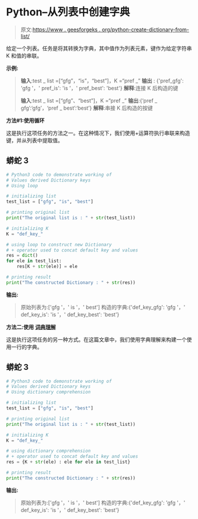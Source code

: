 # Python–从列表中创建字典

> 原文:[https://www . geesforgeks . org/python-create-dictionary-from-list/](https://www.geeksforgeeks.org/python-create-dictionary-from-the-list/)

给定一个列表。任务是将其转换为字典，其中值作为列表元素，键作为给定字符串 K 和值的串联。

**示例:**

> **输入**:test _ list =[“gfg”，“is”，“best”]，K =“pref _”
> **输出** : {'pref_gfg': 'gfg '，' pref_is': 'is '，' pref_best': 'best'}
> **解释**:连接 K 后构造的键
> 
> **输入**:test _ list =[“gfg”、“best”]，K =“pref _”
> **输出**:{‘pref _ gfg’:‘gfg’，‘pref _ best’:‘best’}
> **解释**:串接 K 后构造的按键

**方法#1:使用循环**

这是执行这项任务的方法之一。在这种情况下，我们使用+运算符执行串联来构造键，并从列表中提取值。

## 蟒蛇 3

```py
# Python3 code to demonstrate working of 
# Values derived Dictionary keys
# Using loop

# initializing list
test_list = ["gfg", "is", "best"] 

# printing original list
print("The original list is : " + str(test_list))

# initializing K 
K = "def_key_"

# using loop to construct new Dictionary
# + operator used to concat default key and values 
res = dict()
for ele in test_list:
    res[K + str(ele)] = ele 

# printing result 
print("The constructed Dictionary : " + str(res))
```

**输出:**

> 原始列表为:['gfg '，' is '，' best']
> 构造的字典:{'def_key_gfg': 'gfg '，' def_key_is': 'is '，' def_key_best': 'best'}

**方法二:使用** [**词典理解**](https://www.geeksforgeeks.org/python-dictionary-comprehension/)

这是执行这项任务的另一种方式。在这篇文章中，我们使用字典理解来构建一个使用一行的字典。

## 蟒蛇 3

```py
# Python3 code to demonstrate working of 
# Values derived Dictionary keys
# Using dictionary comprehension

# initializing list
test_list = ["gfg", "is", "best"] 

# printing original list
print("The original list is : " + str(test_list))

# initializing K 
K = "def_key_"

# using dictionary comprehension
# + operator used to concat default key and values 
res = {K + str(ele) : ele for ele in test_list}

# printing result 
print("The constructed Dictionary : " + str(res))
```

**输出:**

> 原始列表为:['gfg '，' is '，' best']
> 构造的字典:{'def_key_gfg': 'gfg '，' def_key_is': 'is '，' def_key_best': 'best'}